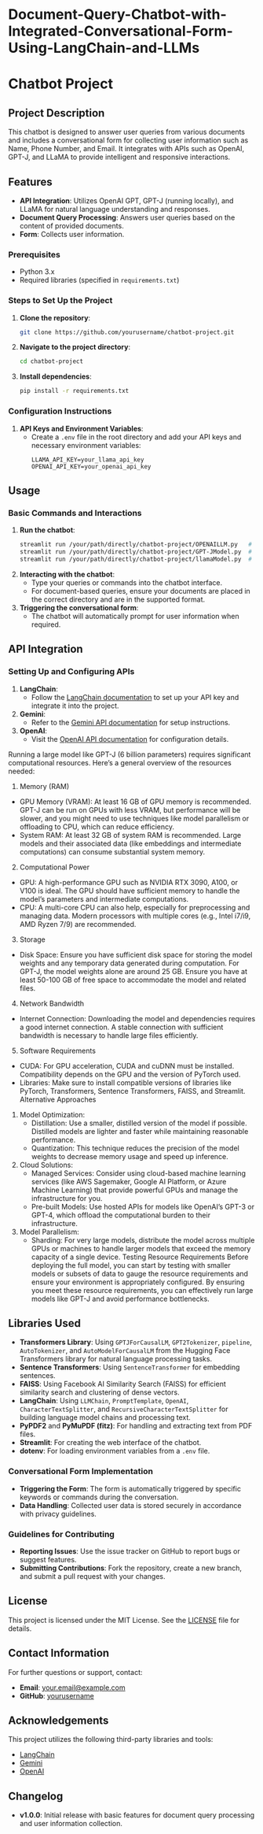 # Document-Query-Chatbot-with-Integrated-Conversational-Form-Using-LangChain-and-LLMs

# Chatbot Project

## Project Description
This chatbot is designed to answer user queries from various documents and includes a conversational form for collecting user information such as Name, Phone Number, and Email. It integrates with APIs such as OpenAI, GPT-J, and LLaMA to provide intelligent and responsive interactions.

## Features
- **API Integration**: Utilizes OpenAI GPT, GPT-J (running locally), and LLaMA for natural language understanding and responses.
- **Document Query Processing**: Answers user queries based on the content of provided documents.
- **Form**: Collects user information.


### Prerequisites
- Python 3.x
- Required libraries (specified in `requirements.txt`)

### Steps to Set Up the Project
1. **Clone the repository**:
    ```sh
    git clone https://github.com/yourusername/chatbot-project.git
    ```
2. **Navigate to the project directory**:
    ```sh
    cd chatbot-project
    ```
3. **Install dependencies**:
    ```sh
    pip install -r requirements.txt
    ```

### Configuration Instructions
1. **API Keys and Environment Variables**:
   - Create a `.env` file in the root directory and add your API keys and necessary environment variables:
     ```env
     LLAMA_API_KEY=your_llama_api_key
     OPENAI_API_KEY=your_openai_api_key
     ```

## Usage

### Basic Commands and Interactions
1. **Run the chatbot**:
    ```sh
    streamlit run /your/path/directly/chatbot-project/OPENAILLM.py   # Uses OpenAI GPT LLM
    streamlit run /your/path/directly/chatbot-project/GPT-JModel.py  # Uses GPT-J running locally
    streamlit run /your/path/directly/chatbot-project/llamaModel.py  # Uses LLaMA
    ```
2. **Interacting with the chatbot**:
    - Type your queries or commands into the chatbot interface.
    - For document-based queries, ensure your documents are placed in the correct directory and are in the supported format.
3. **Triggering the conversational form**:
    - The chatbot will automatically prompt for user information when required.

## API Integration

### Setting Up and Configuring APIs
1. **LangChain**:
   - Follow the [LangChain documentation](https://langchain.com/docs) to set up your API key and integrate it into the project.
2. **Gemini**:
   - Refer to the [Gemini API documentation](https://gemini.com/api) for setup instructions.
3. **OpenAI**:
   - Visit the [OpenAI API documentation](https://openai.com/api) for configuration details.


Running a large model like GPT-J (6 billion parameters) requires significant computational resources. Here’s a general overview of the resources needed:
1. Memory (RAM)
* GPU Memory (VRAM): At least 16 GB of GPU memory is recommended. GPT-J can be run on GPUs with less VRAM, but performance will be slower, and you might need to use techniques like model parallelism or offloading to CPU, which can reduce efficiency.
* System RAM: At least 32 GB of system RAM is recommended. Large models and their associated data (like embeddings and intermediate computations) can consume substantial system memory.
2. Computational Power
* GPU: A high-performance GPU such as NVIDIA RTX 3090, A100, or V100 is ideal. The GPU should have sufficient memory to handle the model’s parameters and intermediate computations.
* CPU: A multi-core CPU can also help, especially for preprocessing and managing data. Modern processors with multiple cores (e.g., Intel i7/i9, AMD Ryzen 7/9) are recommended.
3. Storage
* Disk Space: Ensure you have sufficient disk space for storing the model weights and any temporary data generated during computation. For GPT-J, the model weights alone are around 25 GB. Ensure you have at least 50-100 GB of free space to accommodate the model and related files.
4. Network Bandwidth
* Internet Connection: Downloading the model and dependencies requires a good internet connection. A stable connection with sufficient bandwidth is necessary to handle large files efficiently.
5. Software Requirements
* CUDA: For GPU acceleration, CUDA and cuDNN must be installed. Compatibility depends on the GPU and the version of PyTorch used.
* Libraries: Make sure to install compatible versions of libraries like PyTorch, Transformers, Sentence Transformers, FAISS, and Streamlit.
Alternative Approaches
1. Model Optimization:
    * Distillation: Use a smaller, distilled version of the model if possible. Distilled models are lighter and faster while maintaining reasonable performance.
    * Quantization: This technique reduces the precision of the model weights to decrease memory usage and speed up inference.
2. Cloud Solutions:
    * Managed Services: Consider using cloud-based machine learning services (like AWS Sagemaker, Google AI Platform, or Azure Machine Learning) that provide powerful GPUs and manage the infrastructure for you.
    * Pre-built Models: Use hosted APIs for models like OpenAI’s GPT-3 or GPT-4, which offload the computational burden to their infrastructure.
3. Model Parallelism:
    * Sharding: For very large models, distribute the model across multiple GPUs or machines to handle larger models that exceed the memory capacity of a single device.
Testing Resource Requirements
Before deploying the full model, you can start by testing with smaller models or subsets of data to gauge the resource requirements and ensure your environment is appropriately configured.
By ensuring you meet these resource requirements, you can effectively run large models like GPT-J and avoid performance bottlenecks.

  
## Libraries Used
- **Transformers Library**: Using `GPTJForCausalLM`, `GPT2Tokenizer`, `pipeline`, `AutoTokenizer`, and `AutoModelForCausalLM` from the Hugging Face Transformers library for natural language processing tasks.
- **Sentence Transformers**: Using `SentenceTransformer` for embedding sentences.
- **FAISS**: Using Facebook AI Similarity Search (FAISS) for efficient similarity search and clustering of dense vectors.
- **LangChain**: Using `LLMChain`, `PromptTemplate`, `OpenAI`, `CharacterTextSplitter`, and `RecursiveCharacterTextSplitter` for building language model chains and processing text.
- **PyPDF2** and **PyMuPDF (fitz)**: For handling and extracting text from PDF files.
- **Streamlit**: For creating the web interface of the chatbot.
- **dotenv**: For loading environment variables from a `.env` file.
  

### Conversational Form Implementation
- **Triggering the Form**: The form is automatically triggered by specific keywords or commands during the conversation.
- **Data Handling**: Collected user data is stored securely in accordance with privacy guidelines. 


### Guidelines for Contributing
- **Reporting Issues**: Use the issue tracker on GitHub to report bugs or suggest features.
- **Submitting Contributions**: Fork the repository, create a new branch, and submit a pull request with your changes.

## License
This project is licensed under the MIT License. See the [LICENSE](LICENSE) file for details.

## Contact Information
For further questions or support, contact:
- **Email**: your.email@example.com
- **GitHub**: [yourusername](https://github.com/yourusername)

## Acknowledgements
This project utilizes the following third-party libraries and tools:
- [LangChain](https://langchain.com/)
- [Gemini](https://gemini.com/)
- [OpenAI](https://openai.com/)

## Changelog
- **v1.0.0**: Initial release with basic features for document query processing and user information collection.
